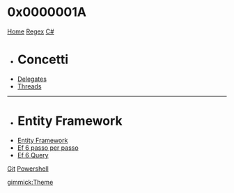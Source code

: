 # 0x0000001A
[Home](index.md)
[Regex](regex/regex.md)
[C#]()
  * # Concetti
  * [Delegates](csharp/delegates/delegates.md)
  * [Threads](csharp/threads/async.md)
  - - - -
  * # Entity Framework
  * [Entity Framework](csharp/database/entityframework.md)
  * [Ef 6 passo per passo](csharp/database/ef-passo-per-passo.md)
  * [Ef 6 Query](csharp/database/ef-query.md)
  
[Git](git/git.md)
[Powershell](powershell/powershell.md)


[gimmick:Theme](cosmo)
